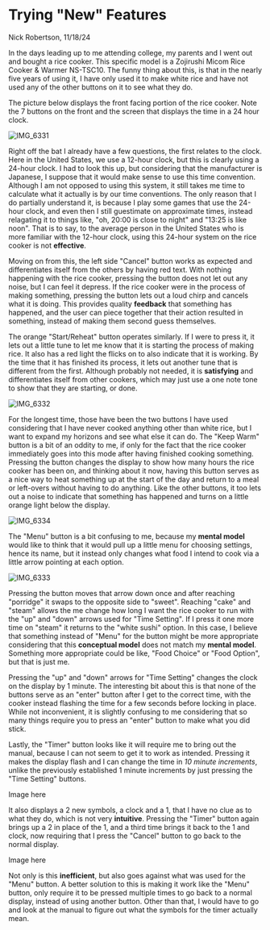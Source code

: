 # Trying "New" Features

Nick Robertson, 11/18/24

In the days leading up to me attending college, my parents and I went out and bought a rice cooker. This specific model is a Zojirushi Micom Rice Cooker & Warmer NS-TSC10. The funny thing about this, is that in the nearly five years of using it, I have only used it to make white rice and have not used any of the other buttons on it to see what they do.

The picture below displays the front facing portion of the rice cooker. Note the 7 buttons on the front and the screen that displays the time in a 24 hour clock.

![IMG_6331](https://github.com/user-attachments/assets/8776fa95-f960-4f48-a2d9-85c32def9187)

Right off the bat I already have a few questions, the first relates to the clock. Here in the United States, we use a 12-hour clock, but this is clearly using a 24-hour clock. I had to look this up, but considering that the manufacturer is Japanese, I suppose that it would make sense to use this time convention. Although I am not opposed to using this system, it still takes me time to calculate what it actually is by our time conventions. The only reason that I do partially understand it, is because I play some games that use the 24-hour clock, and even then I still guestimate on approximate times, instead relagating it to things like, "oh, 20:00 is close to night" and "13:25 is like noon". That is to say, to the average person in the United States who is more familiar with the 12-hour clock, using this 24-hour system on the rice cooker is not **effective**.

Moving on from this, the left side "Cancel" button works as expected and differentiates itself from the others by having red text. With nothing happening with the rice cooker, pressing the button does not let out any noise, but I can feel it depress. If the rice cooker were in the process of making something, pressing the button lets out a loud chirp and cancels what it is doing. This provides quality **feedback** that something has happened, and the user can piece together that their action resulted in something, instead of making them second guess themselves.

The orange "Start/Reheat" button operates similarly. If I were to press it, it lets out a little tune to let me know that it is starting the process of making rice. It also has a red light the flicks on to also indicate that it is working. By the time that it has finished its process, it lets out another tune that is different from the first. Although probably not needed, it is **satisfying** and differentiates itself from other cookers, which may just use a one note tone to show that they are starting, or done.

![IMG_6332](https://github.com/user-attachments/assets/2f57afa7-66f4-4352-9cda-2bc14850f7ba)

For the longest time, those have been the two buttons I have used considering that I have never cooked anything other than white rice, but I want to expand my horizons and see what else it can do. The "Keep Warm" button is a bit of an oddity to me, if only for the fact that the rice cooker immediately goes into this mode after having finished cooking something. Pressing the button changes the display to show how many hours the rice cooker has been on, and thinking about it now, having this button serves as a nice way to heat something up at the start of the day and return to a meal or left-overs without having to do anything. Like the other buttons, it too lets out a noise to indicate that something has happened and turns on a little orange light below the display.

![IMG_6334](https://github.com/user-attachments/assets/3ccbfc19-6018-4431-877a-a6ea3b592c7e)


The "Menu" button is a bit confusing to me, because my **mental model** would like to think that it would pull up a little menu for choosing settings, hence its name, but it instead only changes what food I intend to cook via a little arrow pointing at each option.

![IMG_6333](https://github.com/user-attachments/assets/3a498a4a-3bf0-4443-b646-35d6ba63f397)


Pressing the button moves that arrow down once and after reaching "porridge" it swaps to the opposite side to "sweet". Reaching "cake" and "steam" allows the me change how long I want the rice cooker to run with the "up" and "down" arrows used for "Time Setting". If I press it one more time on "steam" it returns to the "white sushi" option. In this case, I believe that something instead of "Menu" for the button might be more appropriate considering that this **conceptual model** does not match my **mental model**. Something more appropriate could be like, "Food Choice" or "Food Option", but that is just me.

Pressing the "up" and "down" arrows for "Time Setting" changes the clock on the display by 1 minute. The interesting bit about this is that none of the buttons serve as an "enter" button after I get to the correct time, with the cooker instead flashing the time for a few seconds before locking in place. While not inconvenient, it is slightly confusing to me considering that so many things require you to press an "enter" button to make what you did stick.

Lastly, the "Timer" button looks like it will require me to bring out the manual, because I can not seem to get it to work as intended. Pressing it makes the display flash and I can change the time in *10 minute increments*, unlike the previously established 1 minute increments by just pressing the "Time Setting" buttons. 

Image here

It also displays a 2 new symbols, a clock and a 1, that I have no clue as to what they do, which is not very **intuitive**. Pressing the "Timer" button again brings up a 2 in place of the 1, and a third time brings it back to the 1 and clock, now requiring that I press the "Cancel" button to go back to the normal display.

Image here

Not only is this **inefficient**, but also goes against what was used for the "Menu" button. A better solution to this is making it work like the "Menu" button, only require it to be pressed multiple times to go back to a normal display, instead of using another button. Other than that, I would have to go and look at the manual to figure out what the symbols for the timer actually mean.
